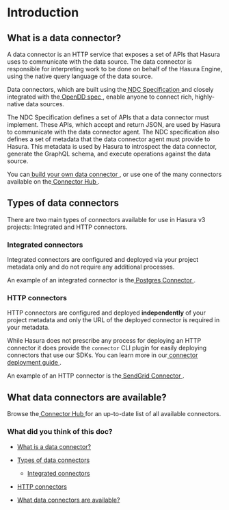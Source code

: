 # Introduction

## What is a data connector?​

A data connector is an HTTP service that exposes a set of APIs that Hasura uses to communicate with the data source. The
data connector is responsible for interpreting work to be done on behalf of the Hasura Engine, using the native query
language of the data source.

Data connectors, which are built using the[ NDC Specification ](http://hasura.github.io/ndc-spec/)and closely integrated
with the[ OpenDD spec ](https://github.com/hasura/open-data-domain-specification), enable anyone to connect rich,
highly-native data sources.

The NDC Specification defines a set of APIs that a data connector must implement. These APIs, which accept and return
JSON, are used by Hasura to communicate with the data connector agent. The NDC specification also defines a set of
metadata that the data connector agent must provide to Hasura. This metadata is used by Hasura to introspect the data
connector, generate the GraphQL schema, and execute operations against the data source.

You can[ build your own data connector ](https://hasura.io/docs/3.0/connectors/build-your-own-connector/), or use one of the many connectors
available on the[ Connector Hub ](https://hasura.io/connectors).

## Types of data connectors​

There are two main types of connectors available for use in Hasura v3 projects: Integrated and HTTP connectors.

### Integrated connectors​

Integrated connectors are configured and deployed via your project metadata only and do not require any additional
processes.

An example of an integrated connector is the[ Postgres Connector ](https://hasura.io/connectors/postgres).

### HTTP connectors​

HTTP connectors are configured and deployed **independently** of your project metadata and only the URL of the deployed
connector is required in your metadata.

While Hasura does not prescribe any process for deploying an HTTP connector it does provide the `connector` CLI plugin
for easily deploying connectors that use our SDKs. You can learn more in our[ connector deployment guide ](https://hasura.io/docs/3.0/connectors/deployment/#http-connectors).

An example of an HTTP connector is the[ SendGrid Connector ](https://hasura.io/connectors/sendgrid).

## What data connectors are available?​

Browse the[ Connector Hub ](https://hasura.io/connectors)for an up-to-date list of all available connectors.

### What did you think of this doc?

- [ What is a data connector? ](https://hasura.io/docs/3.0/connectors/introduction/#http-connectors/#what-is-a-data-connector)
- [ Types of data connectors ](https://hasura.io/docs/3.0/connectors/introduction/#http-connectors/#types-of-data-connectors)
    - [ Integrated connectors ](https://hasura.io/docs/3.0/connectors/introduction/#http-connectors/#integrated-connectors)

- [ HTTP connectors ](https://hasura.io/docs/3.0/connectors/introduction/#http-connectors/#http-connectors)
- [ What data connectors are available? ](https://hasura.io/docs/3.0/connectors/introduction/#http-connectors/#what-data-connectors-are-available)
